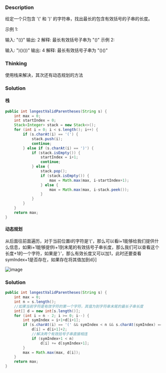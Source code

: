 ### Description

给定一个只包含 '(' 和 ')' 的字符串，找出最长的包含有效括号的子串的长度。

示例 1:

输入: "(()"
输出: 2
解释: 最长有效括号子串为 "()"
示例 2:

输入: ")()())"
输出: 4
解释: 最长有效括号子串为 "()()"

### Thinking

使用栈来解决，其次还有动态规划的方法

### Solution

#### 栈

```java
public int longestValidParentheses(String s) {
    int max = 0;
    int startIndex = 0;
    Stack<Integer> stack = new Stack<>();
    for (int i = 0; i < s.length(); i++) {
        if (s.charAt(i) == '(') {
            stack.push(i);
            continue;
        } else if (s.charAt(i) == ')') {
            if (stack.isEmpty()) {
                startIndex = i+1;
                continue;
            } else {
                stack.pop();
                if (stack.isEmpty()) {
                    max = Math.max(max, i-startIndex+1);
                } else {
                    max = Math.max(max, i-stack.peek());
                }
            }
        }
    }
    return max;
}

```

#### 动态规划

从后面往前面遍历，对于当前位置i的字符是'('，那么可以看i+1能够给我们提供什么信息，如果i+1能够提供i+1到末尾的有效括号子串长度，那么我们可以查看这个长度+1的一个字符，如果是‘）’，那么有效长度又可以加1，此时还要查看symIndex+1是否存在，如果存在将其值加到d[i]

![image](F:\MyGitHub\my\MyLeetCode\动态规划\pic\LeetCode32.jpg)

### Solution

```java
public int longestValidParentheses(String s) {
    int max = 0;
    int n = s.length();
    //如果当前字符是有效字符的第一个字符，其值为到字符串末尾的最长子串长度
    int[] d = new int[s.length()];
    for (int i = n - 2; i >= 0; i--) {
        int symIndex = i+1+d[i+1];
        if (s.charAt(i) == '(' && symIndex < n && s.charAt(symIndex) == ')') {
            d[i] = d[i+1]+2;
            //解决两个有效括号子串直接相连
            if (symIndex+1 < n)
                d[i] += d[symIndex+1];
        }
        max = Math.max(max, d[i]);
    }
    return max;
}

```

